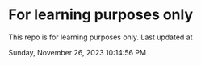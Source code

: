 # For learning purposes only
This repo is for learning purposes only.
Last updated at

Sunday, November 26, 2023 10:14:56 PM

